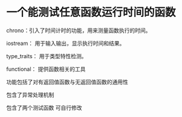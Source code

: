 # 一个能测试任意函数运行时间的函数
 chrono：引入了时间计时的功能，用来测量函数执行的时间。
 
 iostream： 用于输入输出，显示执行时间和结果。

 type_traits： 用于类型特性检测。
 
 functional： 提供函数相关的工具

 功能包括了对有返回值函数与无返回值函数的通用性
 
 包含了异常处理机制
 
 包含了两个测试函数 可自行修改
